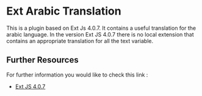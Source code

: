 Ext Arabic Translation
======================
This is a plugin based on Ext Js 4.0.7. It contains a useful translation for the arabic language.
In the version Ext JS 4.0.7 there is no local extension that contains an appropriate translation for 
all the text variable.

Further Resources
-----------------
For further information you would like to check this link :
* [Ext JS 4.0.7](http://docs.sencha.com/extjs/4.0.7/#!/api/Ext)